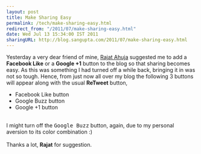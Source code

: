 ```yaml
---
layout: post
title: Make Sharing Easy
permalink: /tech/make-sharing-easy.html
redirect_from: "/2011/07/make-sharing-easy.html"
date: Wed Jul 13 15:34:00 IST 2011
sharingURL: http://blog.sangupta.com/2011/07/make-sharing-easy.html
---
```


Yesterday a very dear friend of mine, 
<a href="http://rajat.ahuja.name/blog/about-rajat">Rajat Ahuja</a> suggested me to add a 
<b>Facebook Like</b> or a 
<b>Google +1</b> button to the blog so that sharing becomes easy. As this was something I had turned off a while back, bringing it in was not so tough. Hence, from just now all over my blog the following 3 buttons will appear along with the usual 
<b>ReTweet</b> button,
<br>
<ul>
    <li>Facebook Like button</li>
    <li>Google Buzz button</li>
    <li>Google +1 button</li>
</ul>
<br>I might turn off the 
<tt>Google Buzz</tt> button, again, due to my personal aversion to its color combination :)
<br>
<br>Thanks a lot, 
<b>Rajat</b> for suggestion.
